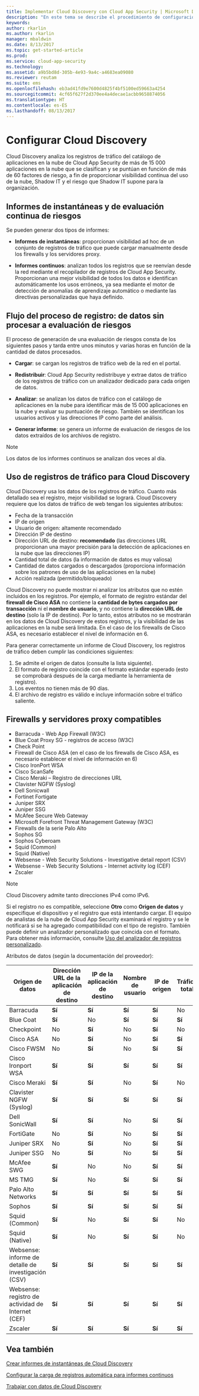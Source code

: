 ```yaml
---
title: Implementar Cloud Discovery con Cloud App Security | Microsoft Docs
description: "En este tema se describe el procedimiento de configuración de Cloud Discovery para que entre en funcionamiento."
keywords: 
author: rkarlin
ms.author: rkarlin
manager: mbaldwin
ms.date: 8/13/2017
ms.topic: get-started-article
ms.prod: 
ms.service: cloud-app-security
ms.technology: 
ms.assetid: a9b5bd8d-305b-4e93-9a4c-a4683ea09080
ms.reviewer: reutam
ms.suite: ems
ms.openlocfilehash: eb3ad41fd9e7600d4825f4bf5100ed59663a4254
ms.sourcegitcommit: 4cf65f627f2d370ee4a4decae1acbb9658874056
ms.translationtype: HT
ms.contentlocale: es-ES
ms.lasthandoff: 08/13/2017
---
```

# <a name="set-up-cloud-discovery"></a>Configurar Cloud Discovery
Cloud Discovery analiza los registros de tráfico del catálogo de aplicaciones en la nube de Cloud App Security de más de 15 000 aplicaciones en la nube que se clasifican y se puntúan en función de más de 60 factores de riesgo, a fin de proporcionar visibilidad continua del uso de la nube, Shadow IT y el riesgo que Shadow IT supone para la organización.
 
## <a name="snapshot-and-continuous-risk-assessment-reports"></a>Informes de instantáneas y de evaluación continua de riesgos 

Se pueden generar dos tipos de informes: 
- **Informes de instantáneas**: proporcionan visibilidad ad hoc de un conjunto de registros de tráfico que puede cargar manualmente desde los firewalls y los servidores proxy.
 
- **Informes continuos**: analizan todos los registros que se reenvían desde la red mediante el recopilador de registros de Cloud App Security. Proporcionan una mejor visibilidad de todos los datos e identifican automáticamente los usos erróneos, ya sea mediante el motor de detección de anomalías de aprendizaje automático o mediante las directivas personalizadas que haya definido.
 
## <a name="log-process-flow-from-raw-data-to-risk-assessment"></a>Flujo del proceso de registro: de datos sin procesar a evaluación de riesgos  
El proceso de generación de una evaluación de riesgos consta de los siguientes pasos y tarda entre unos minutos y varias horas en función de la cantidad de datos procesados.  
  
-   **Cargar**: se cargan los registros de tráfico web de la red en el portal.  
  
-   **Redistribuir**: Cloud App Security redistribuye y extrae datos de tráfico de los registros de tráfico con un analizador dedicado para cada origen de datos.  
  
-   **Analizar**: se analizan los datos de tráfico con el catálogo de aplicaciones en la nube para identificar más de 15 000 aplicaciones en la nube y evaluar su puntuación de riesgo. También se identifican los usuarios activos y las direcciones IP como parte del análisis.  
  
-   **Generar informe**: se genera un informe de evaluación de riesgos de los datos extraídos de los archivos de registro.   
 
 
>[!NOTE]
>Los datos de los informes continuos se analizan dos veces al día.
 
## <a name="using-traffic-logs-for--cloud-discovery"></a>Uso de registros de tráfico para Cloud Discovery
Cloud Discovery usa los datos de los registros de tráfico. Cuanto más detallado sea el registro, mejor visibilidad se logrará. Cloud Discovery requiere que los datos de tráfico de web tengan los siguientes atributos:
- Fecha de la transacción
- IP de origen
- Usuario de origen: altamente recomendado
- Dirección IP de destino
- Dirección URL de destino: **recomendado** (las direcciones URL proporcionan una mayor precisión para la detección de aplicaciones en la nube que las direcciones IP)
- Cantidad total de datos (la información de datos es muy valiosa)
- Cantidad de datos cargados o descargados (proporciona información sobre los patrones de uso de las aplicaciones en la nube)
- Acción realizada (permitido/bloqueado)
 
Cloud Discovery no puede mostrar ni analizar los atributos que no estén incluidos en los registros.
Por ejemplo, el formato de registro estándar del **firewall de Cisco ASA** no contiene la **cantidad de bytes cargados por transacción** ni el **nombre de usuario**, y no contiene la **dirección URL de destino** (solo la IP de destino).
Por lo tanto, estos atributos no se mostrarán en los datos de Cloud Discovery de estos registros, y la visibilidad de las aplicaciones en la nube será limitada. En el caso de los firewalls de Cisco ASA, es necesario establecer el nivel de información en 6. 
 

Para generar correctamente un informe de Cloud Discovery, los registros de tráfico deben cumplir las condiciones siguientes:
1.  Se admite el origen de datos (consulte la lista siguiente).
2.  El formato de registro coincide con el formato estándar esperado (esto se comprobará después de la carga mediante la herramienta de registro).
3.  Los eventos no tienen más de 90 días.
4.  El archivo de registro es válido e incluye información sobre el tráfico saliente.
 


## <a name="supported-firewalls-and-proxies"></a>Firewalls y servidores proxy compatibles

- Barracuda - Web App Firewall (W3C)
- Blue Coat Proxy SG - registros de acceso (W3C)
- Check Point
- Firewall de Cisco ASA (en el caso de los firewalls de Cisco ASA, es necesario establecer el nivel de información en 6)
- Cisco IronPort WSA
- Cisco ScanSafe
- Cisco Meraki – Registro de direcciones URL
- Clavister NGFW (Syslog)
- Dell Sonicwall
- Fortinet Fortigate
- Juniper SRX
- Juniper SSG
- McAfee Secure Web Gateway
- Microsoft Forefront Threat Management Gateway (W3C)
- Firewalls de la serie Palo Alto
- Sophos SG
- Sophos Cyberoam
- Squid (Common)
- Squid (Native)
- Websense - Web Security Solutions - Investigative detail report (CSV)
- Websense - Web Security Solutions - Internet activity log (CEF)
- Zscaler

> [!NOTE]
> Cloud Discovery admite tanto direcciones IPv4 como IPv6.

Si el registro no es compatible, seleccione **Otro** como **Origen de datos** y especifique el dispositivo y el registro que está intentando cargar. El equipo de analistas de la nube de Cloud App Security examinará el registro y se le notificará si se ha agregado compatibilidad con el tipo de registro. También puede definir un analizador personalizado que coincida con el formato. Para obtener más información, consulte [Uso del analizador de registros personalizado](custom-log-parser.md).


Atributos de datos (según la documentación del proveedor):

|Origen de datos|Dirección URL de la aplicación de destino|IP de la aplicación de destino|Nombre de usuario|IP de origen|Tráfico total|Bytes cargados|
|----|----|----|-----|----|----|----|
|Barracuda|**Sí**|**Sí**|**Sí**|**Sí**|No|No|
|Blue Coat|**Sí**|No|**Sí**|**Sí**|**Sí**|**Sí**|
|Checkpoint|No|**Sí**|No|**Sí**|No|No|
|Cisco ASA|No|**Sí**|No|**Sí**|**Sí**|No|
|Cisco FWSM|No|**Sí**|No|**Sí**|**Sí**|No|
|Cisco Ironport WSA|**Sí**|**Sí**|**Sí**|**Sí**|**Sí**|**Sí**|
|Cisco Meraki|**Sí**|**Sí**|No|**Sí**|No|No||Cisco Scansafe|**Sí**|No|**Sí**|**Sí**|**Sí**|**Sí**|
|Clavister NGFW (Syslog)|**Sí**|**Sí**|**Sí**|**Sí**|**Sí**|**Sí**|
|Dell SonicWall|**Sí**|**Sí**|No|**Sí**|**Sí**|**Sí**|
|FortiGate|No|**Sí**|No|**Sí**|**Sí**|**Sí**|
|Juniper SRX|No|**Sí**|No|**Sí**|**Sí**|**Sí**|
|Juniper SSG|No|**Sí**|No|**Sí**|**Sí**|**Sí**|
|McAfee SWG|**Sí**|No|No|**Sí**|**Sí**|**Sí**|
|MS TMG|**Sí**|No|**Sí**|**Sí**|**Sí**|**Sí**|
|Palo Alto Networks|**Sí**|**Sí**|**Sí**|**Sí**|**Sí**|**Sí**|
|Sophos|**Sí**|**Sí**|**Sí**|**Sí**|**Sí**|No|
|Squid (Common)|**Sí**|No|**Sí**|**Sí**|No|**Sí**|
|Squid (Native)|**Sí**|No|**Sí**|**Sí**|No|**Sí**|
|Websense: informe de detalle de investigación (CSV)|**Sí**|**Sí**|**Sí**|**Sí**|**Sí**|**Sí**|
|Websense: registro de actividad de Internet (CEF)|**Sí**|**Sí**|**Sí**|**Sí**|**Sí**|**Sí**|
|Zscaler|**Sí**|**Sí**|**Sí**|**Sí**|**Sí**|**Sí**|



## <a name="see-also"></a>Vea también
 
[Crear informes de instantáneas de Cloud Discovery](create-snapshot-cloud-discovery-reports.md)

[Configurar la carga de registros automática para informes continuos](configure-automatic-log-upload-for-continuous-reports.md)

[Trabajar con datos de Cloud Discovery](working-with-cloud-discovery-data.md)